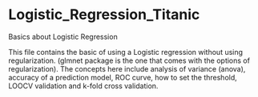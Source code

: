 # Logistic_Regression_Titanic
Basics about Logistic Regression

This file contains the basic of using a Logistic regression without using regularization. (glmnet package is the one that comes with
the options of regularization).
The concepts here include analysis of variance (anova), accuracy of a prediction model, ROC curve, how to set the threshold, 
LOOCV validation and k-fold cross validation.
